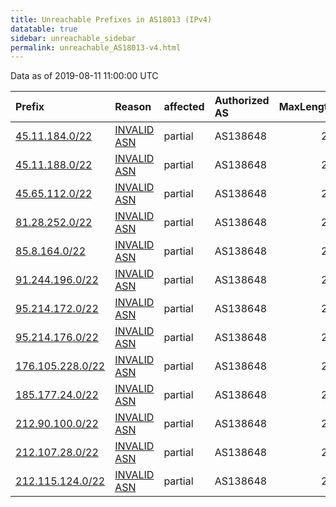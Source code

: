 ```yaml
---
title: Unreachable Prefixes in AS18013 (IPv4)
datatable: true
sidebar: unreachable_sidebar
permalink: unreachable_AS18013-v4.html
---
```


Data as of 2019-08-11 11:00:00 UTC


<div class="datatable-begin"></div>

| Prefix                                                     | Reason                                                                                                  | affected   | Authorized AS   |   MaxLength | Anchor                                         |   unreachable /24s |
|:-----------------------------------------------------------|:--------------------------------------------------------------------------------------------------------|:-----------|:----------------|------------:|:-----------------------------------------------|-------------------:|
| [45.11.184.0/22](https://stat.ripe.net/45.11.184.0/22)     | [INVALID ASN](https://rpki-validator.ripe.net/announcement-preview?asn=AS18013&prefix=45.11.184.0/22)   | partial    | AS138648        |          22 | [RIPE](unreachable_RIPE_NCC_RPKI_Root-v4.html) |                  4 |
| [45.11.188.0/22](https://stat.ripe.net/45.11.188.0/22)     | [INVALID ASN](https://rpki-validator.ripe.net/announcement-preview?asn=AS18013&prefix=45.11.188.0/22)   | partial    | AS138648        |          24 | [RIPE](unreachable_RIPE_NCC_RPKI_Root-v4.html) |                  4 |
| [45.65.112.0/22](https://stat.ripe.net/45.65.112.0/22)     | [INVALID ASN](https://rpki-validator.ripe.net/announcement-preview?asn=AS18013&prefix=45.65.112.0/22)   | partial    | AS138648        |          24 | [RIPE](unreachable_RIPE_NCC_RPKI_Root-v4.html) |                  4 |
| [81.28.252.0/22](https://stat.ripe.net/81.28.252.0/22)     | [INVALID ASN](https://rpki-validator.ripe.net/announcement-preview?asn=AS18013&prefix=81.28.252.0/22)   | partial    | AS138648        |          22 | [RIPE](unreachable_RIPE_NCC_RPKI_Root-v4.html) |                  4 |
| [85.8.164.0/22](https://stat.ripe.net/85.8.164.0/22)       | [INVALID ASN](https://rpki-validator.ripe.net/announcement-preview?asn=AS18013&prefix=85.8.164.0/22)    | partial    | AS138648        |          24 | [RIPE](unreachable_RIPE_NCC_RPKI_Root-v4.html) |                  4 |
| [91.244.196.0/22](https://stat.ripe.net/91.244.196.0/22)   | [INVALID ASN](https://rpki-validator.ripe.net/announcement-preview?asn=AS18013&prefix=91.244.196.0/22)  | partial    | AS138648        |          22 | [RIPE](unreachable_RIPE_NCC_RPKI_Root-v4.html) |                  4 |
| [95.214.172.0/22](https://stat.ripe.net/95.214.172.0/22)   | [INVALID ASN](https://rpki-validator.ripe.net/announcement-preview?asn=AS18013&prefix=95.214.172.0/22)  | partial    | AS138648        |          24 | [RIPE](unreachable_RIPE_NCC_RPKI_Root-v4.html) |                  4 |
| [95.214.176.0/22](https://stat.ripe.net/95.214.176.0/22)   | [INVALID ASN](https://rpki-validator.ripe.net/announcement-preview?asn=AS18013&prefix=95.214.176.0/22)  | partial    | AS138648        |          24 | [RIPE](unreachable_RIPE_NCC_RPKI_Root-v4.html) |                  4 |
| [176.105.228.0/22](https://stat.ripe.net/176.105.228.0/22) | [INVALID ASN](https://rpki-validator.ripe.net/announcement-preview?asn=AS18013&prefix=176.105.228.0/22) | partial    | AS138648        |          22 | [RIPE](unreachable_RIPE_NCC_RPKI_Root-v4.html) |                  4 |
| [185.177.24.0/22](https://stat.ripe.net/185.177.24.0/22)   | [INVALID ASN](https://rpki-validator.ripe.net/announcement-preview?asn=AS18013&prefix=185.177.24.0/22)  | partial    | AS138648        |          22 | [RIPE](unreachable_RIPE_NCC_RPKI_Root-v4.html) |                  4 |
| [212.90.100.0/22](https://stat.ripe.net/212.90.100.0/22)   | [INVALID ASN](https://rpki-validator.ripe.net/announcement-preview?asn=AS18013&prefix=212.90.100.0/22)  | partial    | AS138648        |          24 | [RIPE](unreachable_RIPE_NCC_RPKI_Root-v4.html) |                  4 |
| [212.107.28.0/22](https://stat.ripe.net/212.107.28.0/22)   | [INVALID ASN](https://rpki-validator.ripe.net/announcement-preview?asn=AS18013&prefix=212.107.28.0/22)  | partial    | AS138648        |          24 | [RIPE](unreachable_RIPE_NCC_RPKI_Root-v4.html) |                  4 |
| [212.115.124.0/22](https://stat.ripe.net/212.115.124.0/22) | [INVALID ASN](https://rpki-validator.ripe.net/announcement-preview?asn=AS18013&prefix=212.115.124.0/22) | partial    | AS138648        |          24 | [RIPE](unreachable_RIPE_NCC_RPKI_Root-v4.html) |                  4 |

<div class="datatable-end"></div>